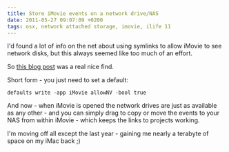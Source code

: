```yaml
---
title: Store iMovie events on a network drive/NAS
date: 2011-05-27 09:07:09 +0200
tags: osx, network attached storage, imovie, ilife 11
---
```


I'd found a lot of info on the net about using symlinks to allow iMovie to see network disks, but this always seemed like too much of an effort.

So [this blog post](http://carryflag.blogspot.com/2010/06/imovie-event-library-on-network-drive.html) was a real nice find.

Short form - you just need to set a default:

    defaults write -app iMovie allowNV -bool true

And now - when iMovie is opened the network drives are just as available as any other - and you can simply drag to copy or move the events to your NAS from within iMovie - which keeps the links to projects working.

I'm moving off all except the last year - gaining me nearly a terabyte of space on my iMac back ;)
